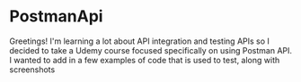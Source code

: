 # PostmanApi
Greetings! I'm learning a lot about API integration and testing APIs so I decided to take a Udemy course focused specifically on using Postman API.
I wanted to add in a few examples of code that is used to test, along with screenshots
